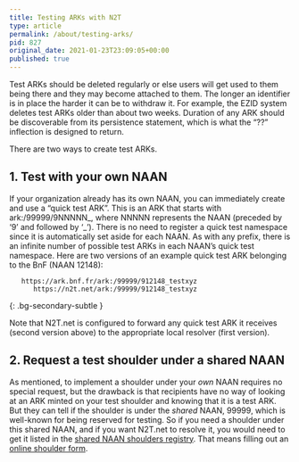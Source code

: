 ```yaml
---
title: Testing ARKs with N2T
type: article
permalink: /about/testing-arks/
pid: 827
original_date: 2021-01-23T23:09:05+00:00
published: true
---
```


Test ARKs should be deleted regularly or else users will get used to them
being there and they may become attached to them. The longer an identifier is
in place the harder it can be to withdraw it. For example, the EZID system
deletes test ARKs older than about two weeks. Duration of any ARK should be
discoverable from its persistence statement, which is what the “??” inflection
is designed to return.

There are two ways to create test ARKs.

## 1. Test with your own NAAN

If your organization already has its own NAAN, you can immediately create and
use a “quick test ARK”. This is an ARK that starts with ark:/99999/9NNNNN\_,
where NNNNN represents the NAAN (preceded by ‘9’ and followed by ‘\_’). There
is no need to register a quick test namespace since it is automatically set
aside for each NAAN. As with any prefix, there is an infinite number of
possible test ARKs in each NAAN’s quick test namespace. Here are two versions
of an example quick test ARK belonging to the BnF (NAAN 12148):

       https://ark.bnf.fr/ark:/99999/912148_testxyz
          https://n2t.net/ark:/99999/912148_testxyz
{: .bg-secondary-subtle }

Note that N2T.net is configured to forward any quick test ARK it receives
(second version above) to the appropriate local resolver (first version).

## 2. Request a test shoulder under a shared NAAN

As mentioned, to implement a shoulder under your *own* NAAN requires no
special request, but the drawback is that recipients have no way of looking at
an ARK minted on your test shoulder and knowing that it is a test ARK. But
they can tell if the shoulder is under the *shared* NAAN, 99999, which is
well-known for being reserved for testing. So if you need a shoulder under
this shared NAAN, and if you want N2T.net to resolve it, you would need to get
it listed in the [shared NAAN shoulders registry]. That means filling out an
[online shoulder form].

[shared NAAN shoulders registry]: https://n2t.net/e/pub/shoulder_registry.txt
[online shoulder form]: https://n2t.net/e/shoulder_request
